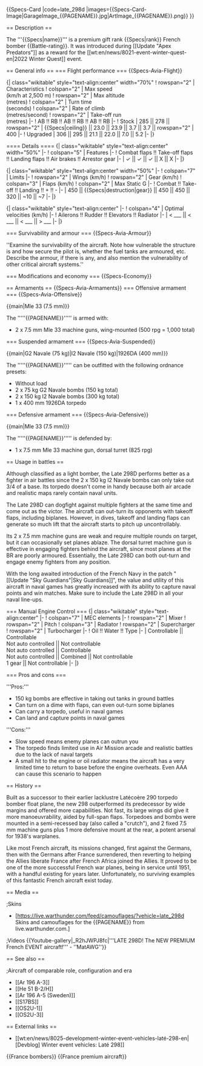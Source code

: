 {{Specs-Card
|code=late_298d
|images={{Specs-Card-Image|GarageImage_{{PAGENAME}}.jpg|ArtImage_{{PAGENAME}}.png}}
}}

== Description ==
<!-- ''In the description, the first part should be about the history of and the creation and combat usage of the aircraft, as well as its key features. In the second part, tell the reader about the aircraft in the game. Insert a screenshot of the vehicle, so that if the novice player does not remember the vehicle by name, he will immediately understand what kind of vehicle the article is talking about.'' -->
The '''{{Specs|name}}''' is a premium gift rank {{Specs|rank}} French bomber {{Battle-rating}}. It was introduced during [[Update "Apex Predators"]] as a reward for the [[wt:en/news/8021-event-winter-quest-en|2022 Winter Quest]] event.

== General info ==
=== Flight performance ===
{{Specs-Avia-Flight}}
<!-- ''Describe how the aircraft behaves in the air. Speed, manoeuvrability, acceleration and allowable loads - these are the most important characteristics of the vehicle.'' -->

{| class="wikitable" style="text-align:center" width="70%"
! rowspan="2" | Characteristics
! colspan="2" | Max speed<br>(km/h at 2,500 m)
! rowspan="2" | Max altitude<br>(metres)
! colspan="2" | Turn time<br>(seconds)
! colspan="2" | Rate of climb<br>(metres/second)
! rowspan="2" | Take-off run<br>(metres)
|-
! AB !! RB !! AB !! RB !! AB !! RB
|-
! Stock
| 285 || 278 || rowspan="2" | {{Specs|ceiling}} || 23.0 || 23.9 || 3.7 || 3.7 || rowspan="2" | 400
|-
! Upgraded
| 306 || 295 || 21.1 || 22.0 || 7.0 || 5.2
|-
|}

==== Details ====
{| class="wikitable" style="text-align:center" width="50%"
|-
! colspan="5" | Features
|-
! Combat flaps !! Take-off flaps !! Landing flaps !! Air brakes !! Arrestor gear
|-
| ✓ || ✓ || ✓ || X || X     <!-- ✓ -->
|-
|}

{| class="wikitable" style="text-align:center" width="50%"
|-
! colspan="7" | Limits
|-
! rowspan="2" | Wings (km/h)
! rowspan="2" | Gear (km/h)
! colspan="3" | Flaps (km/h)
! colspan="2" | Max Static G
|-
! Combat !! Take-off !! Landing !! + !! -
|-
| 450 <!-- {{Specs|destruction|body}} --> || {{Specs|destruction|gear}} || 450 || 450 || 320 || ~10 || ~7
|-
|}

{| class="wikitable" style="text-align:center"
|-
! colspan="4" | Optimal velocities (km/h)
|-
! Ailerons !! Rudder !! Elevators !! Radiator
|-
| < ___ || < ___ || < ___ || > ___
|-
|}

=== Survivability and armour ===
{{Specs-Avia-Armour}}
<!-- ''Examine the survivability of the aircraft. Note how vulnerable the structure is and how secure the pilot is, whether the fuel tanks are armoured, etc. Describe the armour, if there is any, and also mention the vulnerability of other critical aircraft systems.'' -->
''Examine the survivability of the aircraft. Note how vulnerable the structure is and how secure the pilot is, whether the fuel tanks are armoured, etc. Describe the armour, if there is any, and also mention the vulnerability of other critical aircraft systems.''

=== Modifications and economy ===
{{Specs-Economy}}

== Armaments ==
{{Specs-Avia-Armaments}}
=== Offensive armament ===
{{Specs-Avia-Offensive}}
<!-- ''Describe the offensive armament of the aircraft, if any. Describe how effective the cannons and machine guns are in a battle, and also what belts or drums are better to use. If there is no offensive weaponry, delete this subsection.'' -->
{{main|Mle 33 (7.5 mm)}}

The '''''{{PAGENAME}}''''' is armed with:

* 2 x 7.5 mm Mle 33 machine guns, wing-mounted (500 rpg = 1,000 total)

=== Suspended armament ===
{{Specs-Avia-Suspended}}
<!-- ''Describe the aircraft's suspended armament: additional cannons under the wings, bombs, rockets and torpedoes. This section is especially important for bombers and attackers. If there is no suspended weaponry remove this subsection.'' -->
{{main|G2 Navale (75 kg)|I2 Navale (150 kg)|1926DA (400 mm)}}

The '''''{{PAGENAME}}''''' can be outfitted with the following ordnance presets:

* Without load
* 2 x 75 kg G2 Navale bombs (150 kg total)
* 2 x 150 kg I2 Navale bombs (300 kg total)
* 1 x 400 mm 1926DA torpedo

=== Defensive armament ===
{{Specs-Avia-Defensive}}
<!-- ''Defensive armament with turret machine guns or cannons, crewed by gunners. Examine the number of gunners and what belts or drums are better to use. If defensive weaponry is not available, remove this subsection.'' -->
{{main|Mle 33 (7.5 mm)}}

The '''''{{PAGENAME}}''''' is defended by:

* 1 x 7.5 mm Mle 33 machine gun, dorsal turret (825 rpg)

== Usage in battles ==
<!-- ''Describe the tactics of playing in the aircraft, the features of using aircraft in a team and advice on tactics. Refrain from creating a "guide" - do not impose a single point of view, but instead, give the reader food for thought. Examine the most dangerous enemies and give recommendations on fighting them. If necessary, note the specifics of the game in different modes (AB, RB, SB).'' -->
Although classified as a light bomber, the Late 298D performs better as a fighter in air battles since the 2 x 150 kg I2 Navale bombs can only take out 3/4 of a base. Its torpedo doesn't come in handy because both air arcade and realistic maps rarely contain naval units.

The Late 298D can dogfight against multiple fighters at the same time and come out as the victor. The aircraft can out-turn its opponents with takeoff flaps, including biplanes. However, in dives, takeoff and landing flaps can generate so much lift that the aircraft starts to pitch up uncontrollably.

Its 2 x 7.5 mm machine guns are weak and require multiple rounds on target, but it can occasionally set planes ablaze. The dorsal turret machine gun is effective in engaging fighters behind the aircraft, since most planes at the BR are poorly armoured. Essentially, the Late 298D can both out-turn and engage enemy fighters from any position.

With the long awaited introduction of the French Navy in the patch "[[Update "Sky Guardians"|Sky Guardians]]", the value and utility of this aircraft in naval games has greatly increased with its ability to capture naval points and win matches.  Make sure to include the Late 298D in all your naval line-ups.

=== Manual Engine Control ===
{| class="wikitable" style="text-align:center"
|-
! colspan="7" | MEC elements
|-
! rowspan="2" | Mixer
! rowspan="2" | Pitch
! colspan="3" | Radiator
! rowspan="2" | Supercharger
! rowspan="2" | Turbocharger
|-
! Oil !! Water !! Type
|-
| Controllable || Controllable<br>Not auto controlled || Not controllable<br>Not auto controlled || Controllable<br>Not auto controlled || Combined || Not controllable<br>1 gear || Not controllable
|-
|}

=== Pros and cons ===
<!-- ''Summarise and briefly evaluate the vehicle in terms of its characteristics and combat effectiveness. Mark its pros and cons in the bulleted list. Try not to use more than 6 points for each of the characteristics. Avoid using categorical definitions such as "bad", "good" and the like - use substitutions with softer forms such as "inadequate" and "effective".'' -->

'''Pros:'''

* 150 kg bombs are effective in taking out tanks in ground battles
* Can turn on a dime with flaps, can even out-turn some biplanes
* Can carry a torpedo, useful in naval games
* Can land and capture points in naval games

'''Cons:'''

* Slow speed means enemy planes can outrun you
* The torpedo finds limited use in Air Mission arcade and realistic battles due to the lack of naval targets
* A small hit to the engine or oil radiator means the aircraft has a very limited time to return to base before the engine overheats. Even AAA can cause this scenario to happen

== History ==
<!-- ''Describe the history of the creation and combat usage of the aircraft in more detail than in the introduction. If the historical reference turns out to be too long, take it to a separate article, taking a link to the article about the vehicle and adding a block "/History" (example: <nowiki>https://wiki.warthunder.com/(Vehicle-name)/History</nowiki>) and add a link to it here using the <code>main</code> template. Be sure to reference text and sources by using <code><nowiki><ref></ref></nowiki></code>, as well as adding them at the end of the article with <code><nowiki><references /></nowiki></code>. This section may also include the vehicle's dev blog entry (if applicable) and the in-game encyclopedia description (under <code><nowiki>=== In-game description ===</nowiki></code>, also if applicable).'' -->

Built as a successor to their earlier lacklustre Latécoère 290 torpedo bomber float plane, the new 298 outperformed its predecessor by wide margins and offered more capabilities. Not fast, its large wings did give it more manoeuvrability, aided by full-span flaps. Torpedoes and bombs were mounted in a semi-recessed bay (also called a "crutch"), and 2 fixed 7.5 mm machine guns plus 1 more defensive mount at the rear, a potent arsenal for 1938's warplanes.

Like most French aircraft, its missions changed, first against the Germans, then with the Germans after France surrendered, then reverting to helping the Allies liberate France after French Africa joined the Allies. It proved to be one of the more successful French war planes, being in service until 1951, with a handful existing for years later. Unfortunately, no surviving examples of this fantastic French aircraft exist today.

== Media ==
<!-- ''Excellent additions to the article would be video guides, screenshots from the game, and photos.'' -->

;Skins

* [https://live.warthunder.com/feed/camouflages/?vehicle=late_298d Skins and camouflages for the {{PAGENAME}} from live.warthunder.com.]

;Videos
{{Youtube-gallery|_R2hJWPJ8fc|'''LATE 298D! The NEW PREMIUM French EVENT aircraft!''' - ''MatAWG''}}

== See also ==
<!-- ''Links to the articles on the War Thunder Wiki that you think will be useful for the reader, for example:''
* ''reference to the series of the aircraft;''
* ''links to approximate analogues of other nations and research trees.'' -->

;Aircraft of comparable role, configuration and era

* [[Ar 196 A-3]]
* [[He 51 B-2/H]]
* [[Ar 196 A-5 (Sweden)]]
* [[S17BS]]
* [[OS2U-1]]
* [[OS2U-3]]

== External links ==
<!-- ''Paste links to sources and external resources, such as:''
* ''topic on the official game forum;''
* ''other literature.'' -->

* [[wt:en/news/8025-development-winter-event-vehicles-laté-298-en|[Devblog] Winter event vehicles: Laté 298]]

<!--{{AirManufacturer Latecoere}}-->
{{France bombers}}
{{France premium aircraft}}